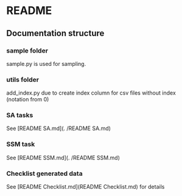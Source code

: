 # README

## Documentation structure

### sample folder

sample.py is used for sampling.

### utils folder

add_index.py due to create index column for csv files without index (notation from 0)

### SA tasks

See [README SA.md](. /README SA.md)

### SSM task

See [README SSM.md](. /README SSM.md)

### Checklist generated data

See [README Checklist.md](README Checklist.md) for details
